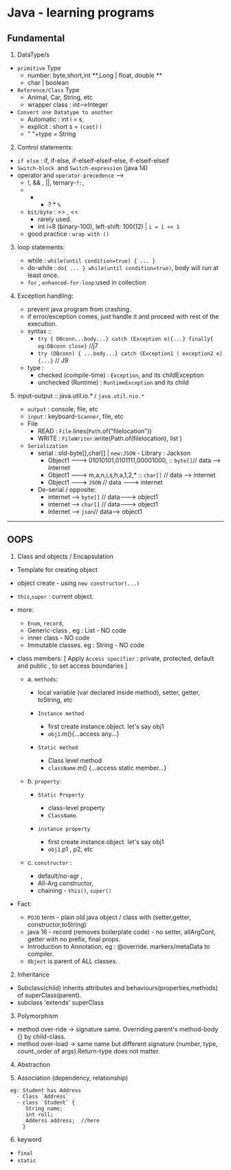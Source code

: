 # Java - learning programs

## Fundamental
1. DataType/s
  - `primitive` Type
    - number: byte,short,int **,Long | float, double ** 
    - char | boolean
  - `Reference/Class` Type 
    - Animal, Car, String, etc
    - wrapper class : int-->Integer
  - `Convert one Datatype to another`
    - Automatic : int i = s, 
    - explicit : short s = `(cast)` i
    - " "+type = String

2. Control statements:
  - `if else` : if, if-else, if-elseif-elseif-else, if-elseif-elseif
  - `Switch-block `and `Switch-expression` (java 14)
  - operator and `operator-precedence` --> 
    - !, && , ||, ternary-`?:`, 
    - + - ? * `%`
    - `bit/byte` :  >> , <<
      - rarely used.
      - int i=8 (binary-100), left-shift: 100(12) | `i = i << 1`
    - good practice : `wrap with ()`

3. loop statements:
   - while :   `while(until condition=true) { ... }`
   - do-while : `do{ ... } while(until condition=true)`, body will run at least once.
   - `for` , `enhanced-for-loop`:used in collection

4. Exception handling:
   - prevent java program from crashing.
   - if error/exception comes, just handle it and proceed with rest of the execution.
   - syntax :: 
     - `try { DBconn...body...} catch (Exception e){...} finally{ eg:DBconn close}` //j7
     - `try (DBconn) { ...body...} catch (Exception1 | exception2 e){...}` // J9
   - type : 
     - checked (compile-time) : `Exception`, and its childException
     - unchecked (Runtime) :    `RuntimeException` and its child

5. input-output :: java.util.io.* / `java.util.nio.*`
   - `output` : console, file, etc
   - `input` : keyboard-`Scanner`, file, etc
   - File
     - READ :  `File`.lines(`Path`.of("filelocation"))
     - WRITE : `FileWriter`.write(Path.of(filelocation), list<String> )
   - `Serialization`
     - serial : old-byte[],char[] | `new:JSON` - Library : Jackson
       - Object1 ---> 01010101,0101111,00001000, ::  `byte[]`// data --> internet
       - Object1 ---> m,a,n,i,s,h,a,1,2,* :: `char[]` // data --> internet
       - Object1 ---> `JSON` // data ---> internet 
     - De-serial / opposite: 
       - internet -->  `byte[]` // data---> object1
       - internet -->  `char[]` // data---> object1
       - internet -->  `json`// data--> object1

---
## OOPS
1. Class and objects  / Encapsulation
  - Template for creating object
  - object create - using `new constructor(...)`
  - `this`,`super` : current object.
  - more: 
    - `Enum`, `record`, 
    - Generic-class <T>, eg : List<T>  - NO code 
    - inner class - NO  code
    - Immutable classes. eg : String - NO code

- class members: [ Apply `Access specifier` : private, protected, default and public , to set access boundaries ]
  - a. `methods`:
    - local variable (var declared inside method), setter, getter, toString, etc
    - `Instance method`
      - first create instance.object. let's say obj1
      - `obj1`.m(){...access any...}
      
    - `Static method`
      - Class level method
      - `className`.m() {...access static member...}
      
  - b. `property`:
    - `Static Property`
      - class-level property
      - `ClassName`.<static-property>
      
    - `instance property`
      - first create instance.object. let's say obj1
      - `obj1`.p1 , p2, etc

  - c. `constructor` : 
    - default/no-agr , 
    - All-Arg constructor, 
    - chaining - `this()`, `super()`

- Fact:
  - `POJO` term - plain old java object / class with (setter,getter, constructor,toString)
  - java 16 - record (removes boilerplate code) - no setter, allArgCont, getter with no prefix, final props.
  - Introduction to Annotation, eg : @override. markers/metaData to compiler.
  - `Object` is parent of ALL classes.


2. Inheritance
- Subclass(child) inherits attributes and behaviours(properties,methods) of superClass(parent).
- subclass 'extends' superClass 

3. Polymorphism
- method over-ride -> signature same. Overriding parent's method-body {} by child-class.
- method over-load -> same name but different signature (number, type, count.,order of args).Return-type does not matter.

4. Abstraction

5. Association (dependency, relationship)
```
 eg: Student has Address
   - Class `Address`
   - class `Student` {
      String name;
      int roll;
      Adderss address;  //here
     }
```
6. keyword
- `final`
- `static`




